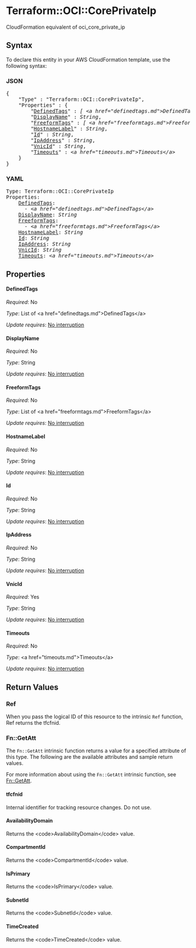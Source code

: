 # Terraform::OCI::CorePrivateIp

CloudFormation equivalent of oci_core_private_ip

## Syntax

To declare this entity in your AWS CloudFormation template, use the following syntax:

### JSON

<pre>
{
    "Type" : "Terraform::OCI::CorePrivateIp",
    "Properties" : {
        "<a href="#definedtags" title="DefinedTags">DefinedTags</a>" : <i>[ &lt;a href=&#34;definedtags.md&#34;&gt;DefinedTags&lt;/a&gt;, ... ]</i>,
        "<a href="#displayname" title="DisplayName">DisplayName</a>" : <i>String</i>,
        "<a href="#freeformtags" title="FreeformTags">FreeformTags</a>" : <i>[ &lt;a href=&#34;freeformtags.md&#34;&gt;FreeformTags&lt;/a&gt;, ... ]</i>,
        "<a href="#hostnamelabel" title="HostnameLabel">HostnameLabel</a>" : <i>String</i>,
        "<a href="#id" title="Id">Id</a>" : <i>String</i>,
        "<a href="#ipaddress" title="IpAddress">IpAddress</a>" : <i>String</i>,
        "<a href="#vnicid" title="VnicId">VnicId</a>" : <i>String</i>,
        "<a href="#timeouts" title="Timeouts">Timeouts</a>" : <i>&lt;a href=&#34;timeouts.md&#34;&gt;Timeouts&lt;/a&gt;</i>
    }
}
</pre>

### YAML

<pre>
Type: Terraform::OCI::CorePrivateIp
Properties:
    <a href="#definedtags" title="DefinedTags">DefinedTags</a>: <i>
      - &lt;a href=&#34;definedtags.md&#34;&gt;DefinedTags&lt;/a&gt;</i>
    <a href="#displayname" title="DisplayName">DisplayName</a>: <i>String</i>
    <a href="#freeformtags" title="FreeformTags">FreeformTags</a>: <i>
      - &lt;a href=&#34;freeformtags.md&#34;&gt;FreeformTags&lt;/a&gt;</i>
    <a href="#hostnamelabel" title="HostnameLabel">HostnameLabel</a>: <i>String</i>
    <a href="#id" title="Id">Id</a>: <i>String</i>
    <a href="#ipaddress" title="IpAddress">IpAddress</a>: <i>String</i>
    <a href="#vnicid" title="VnicId">VnicId</a>: <i>String</i>
    <a href="#timeouts" title="Timeouts">Timeouts</a>: <i>&lt;a href=&#34;timeouts.md&#34;&gt;Timeouts&lt;/a&gt;</i>
</pre>

## Properties

#### DefinedTags

_Required_: No

_Type_: List of &lt;a href=&#34;definedtags.md&#34;&gt;DefinedTags&lt;/a&gt;

_Update requires_: [No interruption](https://docs.aws.amazon.com/AWSCloudFormation/latest/UserGuide/using-cfn-updating-stacks-update-behaviors.html#update-no-interrupt)

#### DisplayName

_Required_: No

_Type_: String

_Update requires_: [No interruption](https://docs.aws.amazon.com/AWSCloudFormation/latest/UserGuide/using-cfn-updating-stacks-update-behaviors.html#update-no-interrupt)

#### FreeformTags

_Required_: No

_Type_: List of &lt;a href=&#34;freeformtags.md&#34;&gt;FreeformTags&lt;/a&gt;

_Update requires_: [No interruption](https://docs.aws.amazon.com/AWSCloudFormation/latest/UserGuide/using-cfn-updating-stacks-update-behaviors.html#update-no-interrupt)

#### HostnameLabel

_Required_: No

_Type_: String

_Update requires_: [No interruption](https://docs.aws.amazon.com/AWSCloudFormation/latest/UserGuide/using-cfn-updating-stacks-update-behaviors.html#update-no-interrupt)

#### Id

_Required_: No

_Type_: String

_Update requires_: [No interruption](https://docs.aws.amazon.com/AWSCloudFormation/latest/UserGuide/using-cfn-updating-stacks-update-behaviors.html#update-no-interrupt)

#### IpAddress

_Required_: No

_Type_: String

_Update requires_: [No interruption](https://docs.aws.amazon.com/AWSCloudFormation/latest/UserGuide/using-cfn-updating-stacks-update-behaviors.html#update-no-interrupt)

#### VnicId

_Required_: Yes

_Type_: String

_Update requires_: [No interruption](https://docs.aws.amazon.com/AWSCloudFormation/latest/UserGuide/using-cfn-updating-stacks-update-behaviors.html#update-no-interrupt)

#### Timeouts

_Required_: No

_Type_: &lt;a href=&#34;timeouts.md&#34;&gt;Timeouts&lt;/a&gt;

_Update requires_: [No interruption](https://docs.aws.amazon.com/AWSCloudFormation/latest/UserGuide/using-cfn-updating-stacks-update-behaviors.html#update-no-interrupt)

## Return Values

### Ref

When you pass the logical ID of this resource to the intrinsic `Ref` function, Ref returns the tfcfnid.

### Fn::GetAtt

The `Fn::GetAtt` intrinsic function returns a value for a specified attribute of this type. The following are the available attributes and sample return values.

For more information about using the `Fn::GetAtt` intrinsic function, see [Fn::GetAtt](https://docs.aws.amazon.com/AWSCloudFormation/latest/UserGuide/intrinsic-function-reference-getatt.html).

#### tfcfnid

Internal identifier for tracking resource changes. Do not use.

#### AvailabilityDomain

Returns the &lt;code&gt;AvailabilityDomain&lt;/code&gt; value.

#### CompartmentId

Returns the &lt;code&gt;CompartmentId&lt;/code&gt; value.

#### IsPrimary

Returns the &lt;code&gt;IsPrimary&lt;/code&gt; value.

#### SubnetId

Returns the &lt;code&gt;SubnetId&lt;/code&gt; value.

#### TimeCreated

Returns the &lt;code&gt;TimeCreated&lt;/code&gt; value.

